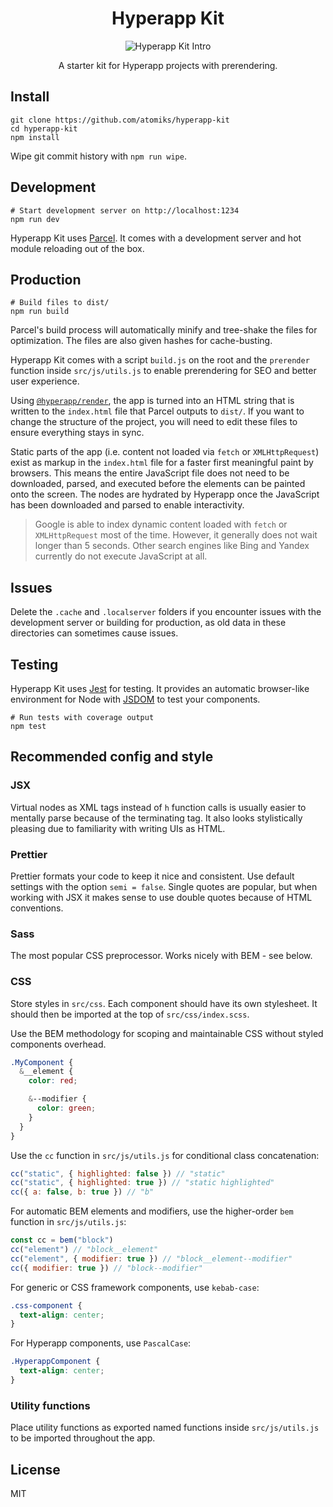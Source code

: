 <h1 align="center">
  Hyperapp Kit
</h1>

<p align="center">
  <img src="https://thumbs.gfycat.com/LimpingEachGalapagospenguin-max-1mb.gif" alt="Hyperapp Kit Intro">
</p>

<p align="center">
  A starter kit for Hyperapp projects with prerendering.
</p>

## Install

```shell
git clone https://github.com/atomiks/hyperapp-kit
cd hyperapp-kit
npm install
```

Wipe git commit history with `npm run wipe`.

## Development

```shell
# Start development server on http://localhost:1234
npm run dev
```

Hyperapp Kit uses [Parcel](https://github.com/parcel-bundler/parcel). It comes with a development server and hot module reloading out of the box.

## Production

```shell
# Build files to dist/
npm run build
```

Parcel's build process will automatically minify and tree-shake the files for optimization. The files are also given hashes for cache-busting.

Hyperapp Kit comes with a script `build.js` on the root and the `prerender` function inside `src/js/utils.js` to enable prerendering for SEO and better user experience.

Using [`@hyperapp/render`](https://github.com/hyperapp/render), the app is turned into an HTML string that is written to the `index.html` file that Parcel outputs to `dist/`. If you want to change the structure of the project, you will need to edit these files to ensure everything stays in sync.

Static parts of the app (i.e. content not loaded via `fetch` or `XMLHttpRequest`) exist as markup in the `index.html` file for a faster first meaningful paint by browsers. This means the entire JavaScript file does not need to be downloaded, parsed, and executed before the elements can be painted onto the screen. The nodes are hydrated by Hyperapp once the JavaScript has been downloaded and parsed to enable interactivity.

> Google is able to index dynamic content loaded with `fetch` or `XMLHttpRequest` most of the time. However, it generally does not wait longer than 5 seconds. Other search engines like Bing and Yandex currently do not execute JavaScript at all.

## Issues

Delete the `.cache` and `.localserver` folders if you encounter issues with the development server or building for production, as old data in these directories can sometimes cause issues.

## Testing

Hyperapp Kit uses [Jest](https://github.com/facebook/jest) for testing. It provides an automatic browser-like environment for Node with [JSDOM](https://github.com/jsdom/jsdom) to test your components.

```shell
# Run tests with coverage output
npm test
```

## Recommended config and style

### JSX

Virtual nodes as XML tags instead of `h` function calls is usually easier to mentally parse because of the terminating tag. It also looks stylistically pleasing due to familiarity with writing UIs as HTML.

### Prettier

Prettier formats your code to keep it nice and consistent. Use default settings with the option `semi = false`. Single quotes are popular, but when working with JSX it makes sense to use double quotes because of HTML conventions.

### Sass

The most popular CSS preprocessor. Works nicely with BEM - see below.

### CSS

Store styles in `src/css`. Each component should have its own stylesheet. It should then be imported at the top of `src/css/index.scss`.

Use the BEM methodology for scoping and maintainable CSS without styled components overhead.

```scss
.MyComponent {
  &__element {
    color: red;

    &--modifier {
      color: green;
    }
  }
}
```

Use the `cc` function in `src/js/utils.js` for conditional class concatenation:

```js
cc("static", { highlighted: false }) // "static"
cc("static", { highlighted: true }) // "static highlighted"
cc({ a: false, b: true }) // "b"
```

For automatic BEM elements and modifiers, use the higher-order `bem` function in `src/js/utils.js`:

```js
const cc = bem("block")
cc("element") // "block__element"
cc("element", { modifier: true }) // "block__element--modifier"
cc({ modifier: true }) // "block--modifier"
```

For generic or CSS framework components, use `kebab-case`:

```css
.css-component {
  text-align: center;
}
```

For Hyperapp components, use `PascalCase`:

```css
.HyperappComponent {
  text-align: center;
}
```

### Utility functions

Place utility functions as exported named functions inside `src/js/utils.js` to be imported throughout the app.

## License

MIT
